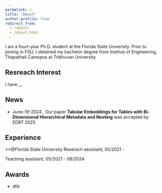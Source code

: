 ```yaml
---
permalink: /
title: "About"
author_profile: true
redirect_from: 
  - /about/
  - /about.html
---
```


I am a fourt-year Ph.D. student at the Florida State University. Prior to joining in FSU, I obtained my bachelor degree from Institue of Engineering, Thapathali Camopus at Tribhuvan University.

Resreach Interest
---
I have ,,,

News
---
* June-19-2024 , Our paper **Tabular Embeddings for Tables with Bi-Dimensional Hierarchical Metadata and Nesting** was accepted by EDBT 2025

Experience
------

**@Florida State University
Reserach assistant, 05/2021 -

Teaching assistant, 05/2021 - 08/2024

Awards
------
* dfd
